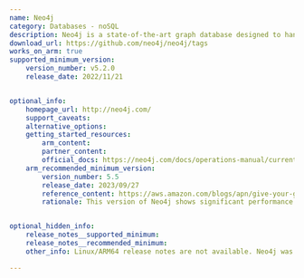 ```yaml
---
name: Neo4j
category: Databases - noSQL
description: Neo4j is a state-of-the-art graph database designed to handle data with complex interconnections unlike conventional databases it utilizes a graph-based approach where data is represented as nodes entities and edges connections.
download_url: https://github.com/neo4j/neo4j/tags
works_on_arm: true
supported_minimum_version:
    version_number: v5.2.0
    release_date: 2022/11/21


optional_info:
    homepage_url: http://neo4j.com/
    support_caveats:
    alternative_options:
    getting_started_resources:
        arm_content:
        partner_content:
        official_docs: https://neo4j.com/docs/operations-manual/current/installation/linux/
    arm_recommended_minimum_version:
        version_number: 5.5
        release_date: 2023/09/27
        reference_content: https://aws.amazon.com/blogs/apn/give-your-graph-workload-a-cost-performance-boost-with-neo4j-and-aws-graviton/
        rationale: This version of Neo4j shows significant performance boost of 13-146% and Overall cost-performance boost of 32-189% on AWS Graviton 3 processors.


optional_hidden_info:
    release_notes__supported_minimum:
    release_notes__recommended_minimum:
    other_info: Linux/ARM64 release notes are not available. Neo4j was installed using the command "apt install neo4j".

---
```

